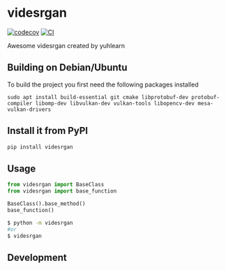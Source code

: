 # videsrgan

[![codecov](https://codecov.io/gh/yuhlearn/videsrgan/branch/main/graph/badge.svg?token=videsrgan_token_here)](https://codecov.io/gh/yuhlearn/videsrgan)
[![CI](https://github.com/yuhlearn/videsrgan/actions/workflows/main.yml/badge.svg)](https://github.com/yuhlearn/videsrgan/actions/workflows/main.yml)

Awesome videsrgan created by yuhlearn

## Building on Debian/Ubuntu

To build the project you first need the following packages installed

```
sudo apt install build-essential git cmake libprotobuf-dev protobuf-compiler libomp-dev libvulkan-dev vulkan-tools libopencv-dev mesa-vulkan-drivers
```

## Install it from PyPI

```bash
pip install videsrgan
```

## Usage

```py
from videsrgan import BaseClass
from videsrgan import base_function

BaseClass().base_method()
base_function()
```

```bash
$ python -m videsrgan
#or
$ videsrgan
```

## Development

